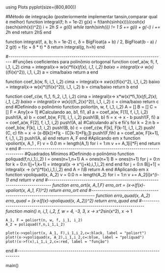 using Plots
pyplot(size=(800,800))

#Método de integração (posteriormente implementar tansin,comparar qual é melhor)
function integral(f; h = 1e-2)
  g(x) = f(tanh(sinh(x)))*(cosh(x)*(sech(sinh(x))^2))
  i = 2*h
  S = g(0)
  while tanh(sinh(i)) != 1
    S += g(i) + g(-i)
    i += 2*h
  end
  return 2*h*S
end


function integral(f, a, b; h = 1e-2)
  c, δ = BigFloat(a + b) / 2, BigFloat(b - a) / 2
  g(t) = f(c + δ * t) * δ
  return integral(g, h=h)
end


#-------------------------------------------------------------------------------
#Funções coeficientes para polinômio ortogonal
function coef_a(w, fi, f, i_1, i_2)
    cima = integral(x-> w(x)*fi(x)*f(x), i_1, i_2)
    baixo = integral(x-> w(x)*((fi(x)^2)), i_1, i_2)
    a = cima/baixo
    return a
end

function coef_b(w, fi, i_1, i_2)
    cima = integral(x-> x*w(x)*(fi(x)^2), i_1, i_2)
    baixo = integral(x-> w(x)*((fi(x)^2)), i_1, i_2)
    b = cima/baixo
    return b
end

function coef_c(w, fi_1, fi_2, i_1, i_2)
    cima = integral(x-> x*w(x)*fi_1(x)*fi_2(x), i_1, i_2)
    baixo = integral(x-> w(x)*((fi_2(x)^2)), i_1, i_2)
    c = cima/baixo
    return c
end
#Definindo o polinômio
function poliort(n, w, f, i_1, i_2)
    A = []
    B = []
    C = []
    F = Any[x-> 1]
    #Calculando ao, b1, fi1, a1
    a = coef_a(w, F[1], f, i_1, i_2)
    push!(A, a)
    b = coef_b(w, F[1], i_1, i_2)
    push!(B, b)
    fi = x -> x - b
    push!(F, fi)
    a = coef_a(w, F[2], f, i_1, i_2)
    push!(A, a)
    #Calculando ai's e fii's
    for k = 2:n
        b = coef_b(w, F[k], i_1, i_2)
        push!(B, b)
        c = coef_c(w, F[k], F[k-1], i_1, i_2)
        push!(C, c)
        fih = x -> (x-B[k])*F[k](x) - (C[k-1]*F[k-1](x))
        push!(F,fih)
        a = coef_a(w, F[k+1], f, i_1, i_2)
        push!(A, a)
    end
    return A, F
end
#Aplicando em x
function vpoliort(x, A_1 , F)
    v = 0.0
    m = length(A_1)
    for i = 1:m
        v += A_1[i]*F[i](x)
    end
    return v
end
#-------------------------------------------------------------------------------
#Quadrados Mínimos
#Definindo o polinômio
function poliquad(f,n,i_1,i_2)
    I = ones(n+1,n+1)
    A = ones(n+1)
    B = ones(n+1)
    for j = 0:n
        for k = 0:n
            I[j+1,k+1] = integral(x -> x^(j+k),i_1,i_2)
        end
    end
    for j = 0:n
        B[j+1] = integral(x -> (x^j)*f(x),i_1,i_2)
    end
    A = I\B
    return A
end
#Aplicando em x
function vpoliquad(x, A_2)
    v = 0.0
    n = length(A_2)
    for i = 1:n
        v += A_2[i]*x^(i-1)
    end
    return v
end
#-------------------------------------------------------------------------------
function erro_ort(x, A_1,F)
    erro_ort = (x->(f(x)-vpoliort(x, A_1, F))^2)
    return erro_ort
end
#-------------------------------------------------------------------------------
function erro_quad(x, A_2)
    erro_quad = (x->(f(x)-vpoliquad(x, A_2))^2)
    return erro_quad
end
#-------------------------------------------------------------------------------
function main()
    n, i_1, i_2, f, w = 4, -3, 3, x -> x^2*sin(x^2), x -> 1 

    A_1, F = poliort(n, w, f, i_1, i_2)
    A_2 = poliquad(f,n,i_1,i_2)

    plot(x->vpoliort(x, A_1, F),i_1,i_2,c=:black, label = "poliort")
    plot!(x->vpoliquad(x, A_2),i_1,i_2,c=:blue, label = "poliquad")
    plot!(x->f(x),i_1,i_2,c=:red, label = "função")


end
#-------------------------------------------------------------------------------

main()


